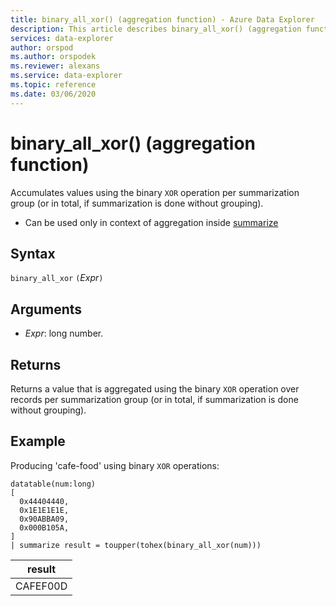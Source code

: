```yaml
---
title: binary_all_xor() (aggregation function) - Azure Data Explorer
description: This article describes binary_all_xor() (aggregation function) in Azure Data Explorer.
services: data-explorer
author: orspod
ms.author: orspodek
ms.reviewer: alexans
ms.service: data-explorer
ms.topic: reference
ms.date: 03/06/2020
---
```

# binary_all_xor() (aggregation function)

Accumulates values using the binary `XOR` operation per summarization group (or in total, if summarization is done without grouping).

* Can be used only in context of aggregation inside [summarize](summarizeoperator.md)

## Syntax

`binary_all_xor` `(`*Expr*`)`

## Arguments

* *Expr*: long number.

## Returns

Returns a value that is aggregated using the binary `XOR` operation over records per summarization group (or in total, if summarization is done without grouping).

## Example

Producing 'cafe-food' using binary `XOR` operations:

<!-- csl: https://help.kusto.windows.net/Samples -->
```kusto
datatable(num:long)
[
  0x44404440,
  0x1E1E1E1E,
  0x90ABBA09,
  0x000B105A,
]
| summarize result = toupper(tohex(binary_all_xor(num)))
```

|result|
|---|
|CAFEF00D|
